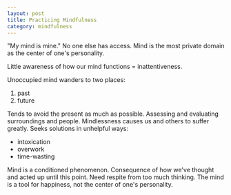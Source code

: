 ```yaml
---
layout: post
title: Practicing Mindfulness
category: mindfulness
---
```

"My mind is mine." No one else has access. Mind is the most private domain as the center of one's personality.

Little awareness of how our mind functions = inattentiveness.

Unoccupied mind wanders to two places:

1. past  
2. future  

Tends to avoid the present as much as possible. Assessing and evaluating surroundings and people. Mindlessness causes us and others to suffer greatly. Seeks solutions in unhelpful ways:  

* intoxication  
* overwork  
* time-wasting  

Mind is a conditioned phenomenon. Consequence of how we've thought and acted up until this point. Need respite from too much thinking. The mind is a tool for happiness, not the center of one's personality.